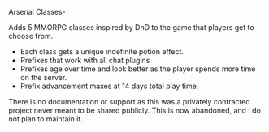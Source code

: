 Arsenal Classes-

Adds 5 MMORPG classes inspired by DnD to the game that players get to choose from.

- Each class gets a unique indefinite potion effect.
- Prefixes that work with all chat plugins
- Prefixes age over time and look better as the player spends more time on the server.
- Prefix advancement maxes at 14 days total play time.


There is no documentation or support as this was a privately contracted project never meant to be shared publicly. This is now abandoned, and I do not plan to maintain it.
